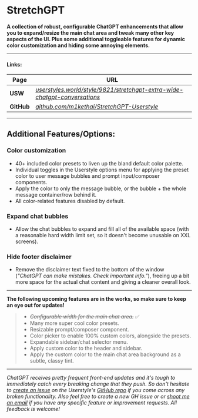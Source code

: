 # **StretchGPT**

**A collection of robust, configurable ChatGPT enhancements that allow you to expand/resize the main chat area and tweak many other key aspects of the UI. Plus some additional toggleable features for dynamic color customization and hiding some annoying elements.**

---
#### Links:
| Page | URL |
| --- | --- |
| **USW** | _[userstyles.world/style/9821/stretchgpt-extra-wide-chatgpt-conversations](https://userstyles.world/style/9821/stretchgpt-extra-wide-chatgpt-conversations)_ |
| **GitHub** | _[github.com/m1kethai/StretchGPT-Userstyle](https://github.com/m1kethai/StretchGPT-Userstyle)_ |

---
## **Additional Features/Options:**

### **Color customization**
- 40+ included color presets to liven up the bland default color palette.
- Individual toggles in the Userstyle options menu for applying the preset color to user message bubbles and prompt input/composer components.
- Apply the color to only the message bubble, or the bubble + the whole message container/row behind it.
- All color-related features disabled by default.
### **Expand chat bubbles**
- Allow the chat bubbles to expand and fill all of the available space (with a reasonable hard width limit set, so it doesn't become unusable on XXL screens).
### **Hide footer disclaimer**
- Remove the disclaimer text fixed to the bottom of the window (*"ChatGPT can make mistakes. Check important info."*), freeing up a bit more space for the actual chat content and giving a cleaner overall look.
---

**The following upcoming features are in the works, so make sure to keep an eye out for updates!**
>- *~~Configurable width for the main chat area.~~* ✅
>- Many more super cool color presets.
>- Resizable prompt/composer component.
>- Color picker to enable 100% custom colors, alongside the presets.
>- Expandable sidebar/chat selector menu.
>- Apply custom color to the header and sidebar.
>- Apply the custom color to the main chat area background as a subtle, classy tint.
---

*ChatGPT receives pretty frequent front-end updates and it's tough to immediately catch every breaking change that they push. So don't hesitate to [create an issue](https://github.com/m1kethai/StretchGPT-Userstyle/issues/new) on the Userstyle's [GitHub repo](https://github.com/m1kethai/StretchGPT-Userstyle) if you come across any broken functionality. Also feel free to create a new GH issue or or [shoot me an email](mailto:contact+addons@mikethai.dev) if you have any specific feature or improvement requests. All feedback is welcome!*
